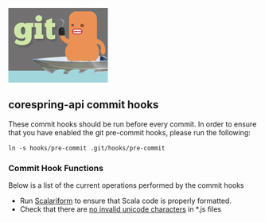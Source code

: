 ![corespring-api commit hooks](logo.jpg)

## corespring-api commit hooks

These commit hooks should be run before every commit. In order to ensure that you have enabled the git pre-commit hooks, please run the following:

    ln -s hooks/pre-commit .git/hooks/pre-commit

### Commit Hook Functions

Below is a list of the current operations performed by the commit hooks

* Run [Scalariform](http://mdr.github.io/scalariform/) to ensure that Scala code is properly formatted.
* Check that there are [no invalid unicode characters](https://www.pivotaltracker.com/story/show/56349810) in *.js files